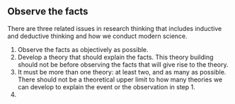 ## Observe the facts
There are three related issues in research thinking that includes inductive and deductive thinking and how we conduct modern science. 

1. Observe the facts as objectively as possible.
2. Develop a theory that should explain the facts. This theory building should not be before observing the facts that will give rise to the theory. 
3. It must be more than one theory: at least two, and as many as possible. There should not be a theoretical upper limit to how many theories we can develop to explain the event or the observation in step 1.
4. 